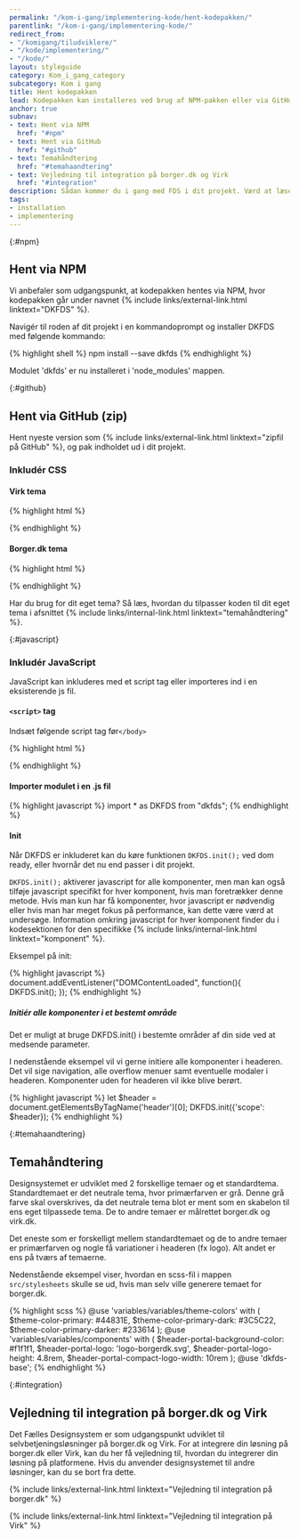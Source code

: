```yaml
---
permalink: "/kom-i-gang/implementering-kode/hent-kodepakken/"
parentlink: "/kom-i-gang/implementering-kode/"
redirect_from:
- "/komigang/tiludviklere/"
- "/kode/implementering/"
- "/kode/"
layout: styleguide
category: Kom_i_gang_category
subcategory: Kom i gang
title: Hent kodepakken
lead: Kodepakken kan installeres ved brug af NPM-pakken eller via GitHub som zip-fil.
anchor: true
subnav:
- text: Hent via NPM
  href: "#npm"
- text: Hent via GitHub
  href: "#github"
- text: Temahåndtering
  href: "#temahaandtering"
- text: Vejledning til integration på borger.dk og Virk
  href: "#integration"
description: Sådan kommer du i gang med FDS i dit projekt. Værd at læse for alle udviklere.
tags: 
- installation
- implementering
---
```


{:#npm}
## Hent via NPM
Vi anbefaler som udgangspunkt, at kodepakken hentes via NPM, hvor kodepakken går under navnet {% include links/external-link.html linktext="DKFDS" %}. 

Navigér til roden af dit projekt i en kommandoprompt og installer DKFDS med følgende kommando:

{% highlight shell %}
npm install --save dkfds
{% endhighlight %}

Modulet 'dkfds' er nu installeret i 'node_modules' mappen.

{:#github}
## Hent via GitHub (zip)

Hent nyeste version som {% include links/external-link.html linktext="zipfil på GitHub" %}, og pak indholdet ud i dit projekt.

### Inkludér  CSS

#### Virk tema

{% highlight html %}
<link type="text/css" rel="stylesheet" href="[sti til DKFDS mappen]/dist/css/dkfds-virkdk.css" />
{% endhighlight %}

#### Borger.dk tema

{% highlight html %}
<link type="text/css" rel="stylesheet" href="[sti til DKFDS mappen]/dist/css/dkfds-borgerdk.css" />
{% endhighlight %}

Har du brug for dit eget tema? Så læs, hvordan du tilpasser koden til dit eget tema i afsnittet {% include links/internal-link.html linktext="temahåndtering" %}.

{:#javascript}
### Inkludér JavaScript

JavaScript kan inkluderes med et script tag eller importeres ind i en eksisterende js fil.

#### `<script>` tag
Indsæt følgende script tag før`</body>`

{% highlight html %}
<script src='[sti til DKFDS mappen]/dist/js/dkfds.js'></script>
{% endhighlight %}

#### Importer modulet i en .js fil

{% highlight javascript %}
import * as DKFDS from "dkfds";
{% endhighlight %}

#### Init

Når DKFDS er inkluderet kan du køre funktionen `DKFDS.init();` ved dom ready, eller hvornår det nu end passer i dit projekt.

`DKFDS.init();` aktiverer javascript for alle komponenter, men man kan også tilføje javascript specifikt for hver komponent, hvis man foretrækker denne metode. Hvis man kun har få komponenter, hvor javascript er nødvendig eller hvis man har meget fokus på performance, kan dette være værd at undersøge. Information omkring javascript for hver komponent finder du i kodesektionen for den specifikke {% include links/internal-link.html linktext="komponent" %}.

<p class="mb-2">Eksempel på init:</p>

{% highlight javascript %}
document.addEventListener("DOMContentLoaded", function(){
  DKFDS.init();
});
{% endhighlight %}

##### Initiér alle komponenter i et bestemt område
Det er muligt at bruge DKFDS.init() i bestemte områder af din side ved at medsende parameter.

I nedenstående eksempel vil vi gerne initiere alle komponenter i headeren. Det vil sige navigation, alle overflow menuer samt eventuelle modaler i headeren. Komponenter uden for headeren vil ikke blive berørt.

{% highlight javascript %}
let $header = document.getElementsByTagName('header')[0];
DKFDS.init({'scope': $header});
{% endhighlight %}

{:#temahaandtering}
## Temahåndtering

Designsystemet er udviklet med 2 forskellige temaer og et standardtema. Standardtemaet er det neutrale tema, hvor primærfarven er grå. Denne grå farve skal overskrives, da det neutrale tema blot er ment som en skabelon til ens eget tilpassede tema. De to andre temaer er målrettet borger.dk og virk.dk.

Det eneste som er forskelligt mellem standardtemaet og de to andre temaer er primærfarven og nogle få variationer i headeren (fx logo). Alt andet er ens på tværs af temaerne.

Nedenstående eksempel viser, hvordan en scss-fil i mappen `src/stylesheets` skulle se ud, hvis man selv ville generere temaet for borger.dk. 

{% highlight scss %}
@use 'variables/variables/theme-colors' with (
    $theme-color-primary:               #44831E,
    $theme-color-primary-dark:          #3C5C22,
    $theme-color-primary-darker:        #233614
);
@use 'variables/variables/components' with (
    $header-portal-background-color:    #f1f1f1,
    $header-portal-logo:                'logo-borgerdk.svg',
    $header-portal-logo-height:         4.8rem,
    $header-portal-compact-logo-width:  10rem
);
@use 'dkfds-base';
{% endhighlight %}

{:#integration}
<h2>Vejledning til integration på borger.dk og Virk</h2>

Det Fælles Designsystem er som udgangspunkt udviklet til selvbetjeningsløsninger på borger.dk og Virk. For at integrere din løsning på borger.dk eller Virk, kan du her få vejledning til, hvordan du integrerer din løsning på platformene. Hvis du anvender designsystemet til andre løsninger, kan du se bort fra dette.

{% include links/external-link.html linktext="Vejledning til integration på borger.dk" %}

{% include links/external-link.html linktext="Vejledning til integration på Virk" %}

